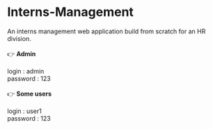 # Interns-Management
An interns management web application build from scratch for an HR division.<br/><br/>
:point_right:  __Admin__<br/><br/>
login : admin<br/>
password : 123<br/><br/>
:point_right:  __Some users__<br/><br/>
login : user1<br/>
password : 123<br/><br/>
